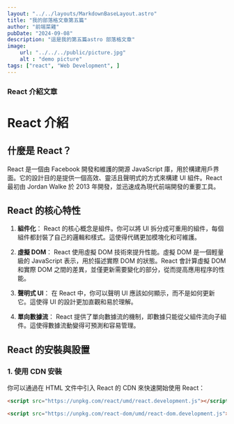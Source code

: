 ```yaml
---
layout: "../../layouts/MarkdownBaseLayout.astro"
title: "我的部落格文章第五篇"
author: "前端菜雞"
pubDate: "2024-09-08"
description: "這是我的第五篇astro 部落格文章"
image: 
    url: "../../../public/picture.jpg"
    alt : "demo picture"
tags: ["react", "Web Development", ]
---
```


### React 介紹文章

# React 介紹

## 什麼是 React？

React 是一個由 Facebook 開發和維護的開源 JavaScript 庫，用於構建用戶界面。它的設計目的是提供一個高效、靈活且聲明式的方式來構建 UI 組件。React 最初由 Jordan Walke 於 2013 年開發，並迅速成為現代前端開發的重要工具。

## React 的核心特性

1. **組件化**：
   React 的核心概念是組件。你可以將 UI 拆分成可重用的組件，每個組件都封裝了自己的邏輯和樣式。這使得代碼更加模塊化和可維護。

2. **虛擬 DOM**：
   React 使用虛擬 DOM 技術來提升性能。虛擬 DOM 是一個輕量級的 JavaScript 表示，用於描述實際 DOM 的狀態。React 會計算虛擬 DOM 和實際 DOM 之間的差異，並僅更新需要變化的部分，從而提高應用程序的性能。

3. **聲明式 UI**：
   在 React 中，你可以聲明 UI 應該如何顯示，而不是如何更新它。這使得 UI 的設計更加直觀和易於理解。

4. **單向數據流**：
   React 提供了單向數據流的機制，即數據只能從父組件流向子組件。這使得數據流動變得可預測和容易管理。

## React 的安裝與設置

### 1. 使用 CDN 安裝

你可以通過在 HTML 文件中引入 React 的 CDN 來快速開始使用 React：

```html
<script src="https://unpkg.com/react/umd/react.development.js"></script>

<script src="https://unpkg.com/react-dom/umd/react-dom.development.js"></script>
```

